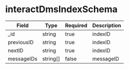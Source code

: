 # interactDmsIndexSchema
| Field | Type | Required | Description |
| -- | -- | -- | -- |
| _id | string | true | indexID |
| previousID | string | true | indexID |
| nextID | string | true | indexID |
| messageIDs | string[] | false | messageID |